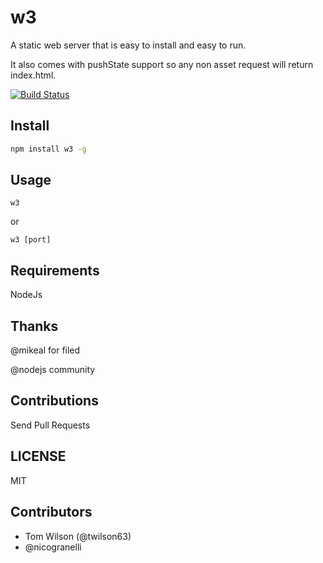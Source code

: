 # w3

A static web server that is easy to install and easy to run.

It also comes with pushState support so any non asset request will
return index.html.

[![Build Status](https://secure.travis-ci.org/twilson63/w3.png)](http://travis-ci.org/twilson63/w3)

## Install

``` sh
npm install w3 -g
``` 

## Usage

```
w3
```
or

```
w3 [port]
```

## Requirements

NodeJs

## Thanks


@mikeal for filed
 
@nodejs community

## Contributions

Send Pull Requests

## LICENSE

MIT

## Contributors

* Tom Wilson (@twilson63)
* @nicogranelli